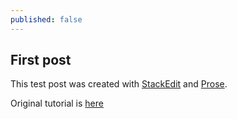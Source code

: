 ```yaml
---
published: false
---
```

## First post

This test post was created with [StackEdit](https://stackedit.io/) and [Prose](http://prose.io).

Original tutorial is [here](https://frontender.info/build-blog-jekyll-github-pages/)
